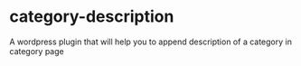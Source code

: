 category-description
====================

A wordpress plugin that will help you to append description of a category in category page
